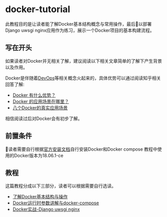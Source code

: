 # docker-tutorial
此教程目的是让读者能了解Docker基本结构概念与常用操作，最后以部署Django uwsgi nginx应用作为练习，展示一个Docker项目的基本构建流程。


## 写在开头
如果读者对Docker并无相关了解，建议阅读以下相关文章简单的了解下产生背景以及作用。

Docker是伴随着[DevOps](https://zh.wikipedia.org/wiki/DevOps)等相关概念火起来的，具体优势可以通过阅读知乎相关回答了解:
- [Docker 有什么优势？](https://www.zhihu.com/question/22871084)
- [Docker 的应用场景在哪里？](https://www.zhihu.com/question/22969309/answer/38317063)
- [八个Docker的真实应用场景](http://dockone.io/article/126)

相信阅读过后对Docker会有初步了解。

## 前置条件
读者需要自行根据[官方安装文档](https://docs.docker.com/install/)自行安装Docker和Docker compose
教程中使用的Docker版本为18.06.1-ce

## 教程
这篇教程分成以下三部分，读者可以根据需要自行选读。

- [了解Docker基本结构与操作](./tutorial/了解Docker基本结构与操作.md)
- [Docker运行时参数讲解与docker-compose](./tutorial/Docker运行时参数讲解与docker-compose.md)
- [Docker实战-Django uwsgi nginx](./tutorial/Docker实战-Django-uwsgi-nginx.md)

